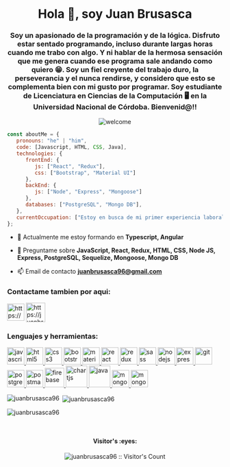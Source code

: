 <h1 align="center">Hola 👋, soy Juan Brusasca</h1>

<h3 align="center">Soy un apasionado de la programación y de la lógica. Disfruto estar sentado programando, incluso durante largas horas cuando me trabo con algo. Y ni hablar de la hermosa sensación que me genera cuando ese programa sale andando como quiero 😁. Soy un fiel creyente del trabajo duro, la perseverancia y el nunca rendirse, y considero que esto se complementa bien con mi gusto por programar. Soy estudiante de Licenciatura en Ciencias de la Computación 🖥️ en la Universidad Nacional de Córdoba. Bienvenid@!!</h3>

<p align="center"><img src="https://media3.giphy.com/media/USV0ym3bVWQJJmNu3N/giphy.gif?cid=ecf05e47vz6vwmys3kolsom9so6tol3abect8tqs23g2mx1y&rid=giphy.gif&ct=g" alt="welcome"/></p>

```javascript
const aboutMe = {
   pronouns: "he" | "him",
   code: [Javascript, HTML, CSS, Java],
   technologies: {
      frontEnd: {
         js: ["React", "Redux"],
         css: ["Bootstrap", "Material UI"]
      },
      backEnd: {
         js: ["Node", "Express", "Mongoose"]
      },
      databases: ["PostgreSQL", "Mongo DB"],
   },
   currentOccupation: ["Estoy en busca de mi primer experiencia laboral en el mundo IT"],
};
```
- 🌱 Actualmente me estoy formando en **Typescript, Angular**

- 💬 Preguntame sobre **JavaScript, React, Redux, HTML, CSS, Node JS, Express, PostgreSQL, Sequelize, Mongoose, Mongo DB**

- 📫 Email de contacto **juanbrusasca96@gmail.com**

<h3 align="left">Contactame tambien por aqui:</h3>
<p align="left">
<a href="https://www.linkedin.com/in/juanbrusasca/" target="_blank"><img align="center" src="https://cdn.jsdelivr.net/npm/simple-icons@3.0.1/icons/linkedin.svg" alt="https://www.linkedin.com/in/juanbrusasca/" height="40" /></a>
<a href="https://juanbrusasca.netlify.app/" target="_blank"><img align="center" src="https://i.imgur.com/WuWE7ld.png" alt="https://juanbrusasca.netlify.app/" height="45" /></a>
</p>

<h3 align="left">Lenguajes y herramientas:</h3>
<p align="left">  <a href="https://developer.mozilla.org/en-US/docs/Web/JavaScript" target="_blank"> <img src="https://upload.wikimedia.org/wikipedia/commons/thumb/9/99/Unofficial_JavaScript_logo_2.svg/1024px-Unofficial_JavaScript_logo_2.svg.png" alt="javascript" width="40" height="40"/> </a> 
<a href="https://www.w3.org/html/" target="_blank"> <img src="https://upload.wikimedia.org/wikipedia/commons/thumb/3/38/HTML5_Badge.svg/600px-HTML5_Badge.svg.png" alt="html5" width="40" height="40"/> </a>
<a href="https://www.w3schools.com/css/" target="_blank"> <img src="https://cdn4.iconfinder.com/data/icons/social-media-logos-6/512/121-css3-512.png" alt="css3" width="40" height="40"/> </a> 
<a href="https://getbootstrap.com" target="_blank"> <img src="https://upload.wikimedia.org/wikipedia/commons/thumb/b/b2/Bootstrap_logo.svg/1024px-Bootstrap_logo.svg.png" alt="bootstrap" width="40" height="40"/> </a> 
<a href="https://mui.com" target="_blank"> <img src="https://cdn.worldvectorlogo.com/logos/material-ui-1.svg" alt="materialui" width="40" height="40"/> </a> 
<a href="https://reactjs.org/" target="_blank"> <img src="https://seeklogo.com/images/R/react-logo-7B3CE81517-seeklogo.com.png" alt="react" width="40" height="40"/> </a> 
<a href="https://redux.js.org" target="_blank"> <img src="https://seeklogo.com/images/R/redux-logo-9CA6836C12-seeklogo.com.png" alt="redux" width="40" height="40"/> </a> <a href="https://sass-lang.com" target="_blank"> <img src="https://upload.wikimedia.org/wikipedia/commons/thumb/9/96/Sass_Logo_Color.svg/1280px-Sass_Logo_Color.svg.png" alt="sass" width="40" height="40"/> </a>
<a href="https://nodejs.org" target="_blank"> <img src="https://cdn.pixabay.com/photo/2015/04/23/17/41/node-js-736399_960_720.png" alt="nodejs" height="40"/> </a>
<a href="https://expressjs.com" target="_blank"> <img src="https://i.cloudup.com/zfY6lL7eFa-3000x3000.png" alt="express" height="40"/> </a> 
<a href="https://git-scm.com/" target="_blank"> <img src="https://www.vectorlogo.zone/logos/git-scm/git-scm-icon.svg" alt="git" width="40" height="40"/> </a> 
<a href="https://www.postgresql.org" target="_blank"> <img src="https://upload.wikimedia.org/wikipedia/commons/thumb/2/29/Postgresql_elephant.svg/1200px-Postgresql_elephant.svg.png" alt="postgresql" width="40" height="40"/> </a> 
<a href="https://postman.com" target="_blank"> <img src="https://www.vectorlogo.zone/logos/getpostman/getpostman-icon.svg" alt="postman" width="40" height="40"/> </a>
<a href="https://firebase.google.com" target="_blank"> <img src="https://www.gstatic.com/devrel-devsite/prod/v24d520161c9661e427a3f6fa9973bfca56d0972dca82fa8ef65c709d915e80f3/firebase/images/touchicon-180.png" alt="firebase" height="45"/> </a>
<a href="https://www.chartjs.org" target="_blank"> <img src="https://camo.githubusercontent.com/9be0208aa516b4d1976412d27e9f73d851ea253f8ee005a0b600939f841bba8b/68747470733a2f2f7777772e63686172746a732e6f72672f6d656469612f6c6f676f2d7469746c652e737667" alt="chartjs" height="50"/> </a> 
<a href="https://www.java.com/en/" target="_blank"> <img src="https://cdn.cdnlogo.com/logos/j/86/java.svg" alt="java" height="50"/> </a> 
<a href="https://www.mongodb.com/" target="_blank"> <img src="https://www.tutorialsteacher.com/Content/images/home/mongodb.svg" alt="mongodb" width="40" height="40"/> </a> 
<a href="https://mongoosejs.com/" target="_blank"> <img src="https://lh4.googleusercontent.com/g_LM2kHik0YOQuQHnJz0L640IhT_bP_YJeV7k0KHFhCNsLU9P9y7Bk6RUb2KDHpdo5WHlKE6irD0f2KcjeGZBOlWFf6G28kFYernrTnIsL45mr9DoEuPz7Niq8nAr2r_AC212YHq" alt="mongoose" height="40"/> </a> 

<p><img align="left" src="https://github-readme-stats.vercel.app/api/top-langs?username=juanbrusasca96&show_icons=true&theme=dark&locale=en&layout=compact" alt="juanbrusasca96" /></p>
<p>&nbsp;<img align="center" src="https://github-readme-stats.vercel.app/api?username=juanbrusasca96&show_icons=true&theme=highcontrast&title_color=cfd147&locale=en" alt="juanbrusasca96" /></p>
<p><img align="center" src="https://github-readme-streak-stats.herokuapp.com/?user=juanbrusasca96&theme=dark" alt="juanbrusasca96" /></p>

</br>
<h4 align="center">Visitor's :eyes:</h4>

<p align="center"><img src="https://profile-counter.glitch.me/{juanbrusasca96}/count.svg" alt="juanbrusasca96 :: Visitor's Count" /></p>
